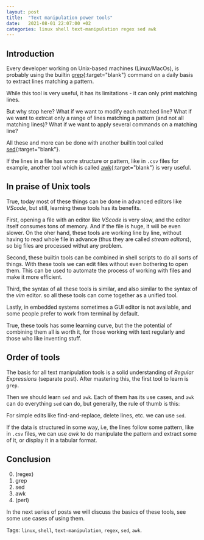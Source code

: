 ```yaml
---
layout: post
title:  "Text manipulation power tools"
date:   2021-08-01 22:07:00 +02
categories: linux shell text-manipulation regex sed awk
---
```


## Introduction

Every developer working on Unix-based machines (Linux/MacOs), is probably using the builtin [grep](https://linux.die.net/man/1/grep){:target="blank"} command on a daily basis to extract lines matching a pattern.

While this tool is very useful, it has its limitations - it can only print matching lines.

But why stop here? What if we want to modify each matched line? What if we want to extrcat only a range of lines matching a pattern (and not all matching lines)? 
What if we want to apply several commands on a matching line?

All these and more can be done with another builtin tool called [sed](https://linux.die.net/man/1/sed){:target="blank"}.

If the lines in a file has some structure or pattern, like in `.csv` files for example, another tool which is called [awk](https://linux.die.net/man/1/awk){:target="blank"} is very useful.


## In praise of Unix tools

True, today most of these things can be done in advanced editors like *VScode*, but still, learning these tools has its benefits.

First, opening a file with an editor like *VScode* is very slow, and the editor itself consumes tons of memory. And if the file is huge, it will be even slower.
On the oher hand, these tools are working line by line, without having to read whole file in advance (thus they are called *stream editors*), so big files are
processed withut any problem.

Second, these builtin tools can be combined in shell scripts to do all sorts of things. With these tools we can edit files without even bothering to open them.
This can be used to automate the process of working with files and make it more efficient.

Third, the syntax of all these tools is similar, and also similar to the syntax of the *vim* editor. so all these tools can come together as a unified tool.

Lastly, in embedded systems sometimes a GUI editor is not available, and some people prefer to work from terminal by default. 

True, these tools has some learning curve, but the the potential of combining them all is worth it, for those working with text regularly and those who like inventing stuff.



## Order of tools

The basis for all text manipulation tools is a solid understanding of *Regular Expressions* (separate post). After mastering this, the first tool to learn is `grep`.  

Then we should learn `sed` and `awk`. Each of them has its use cases, and `awk` can do everything `sed` can do, but generally, the rule of thumb is this:

For simple edits like find-and-replace, delete lines, etc. we can use `sed`.

If the data is structured in some way, i.e, the lines follow some pattern, like in `.csv` files, we can use *awk* to do manipulate the pattern and extract some of it, or display it
in a tabular format.


## Conclusion

0. (regex)
1. grep
2. sed
3. awk
4. (perl)


In the next series of posts we will discuss the basics of these tools, see some use cases of using them.

Tags: `linux`, `shell`, `text-manipulation`, `regex`, `sed`, `awk`.
